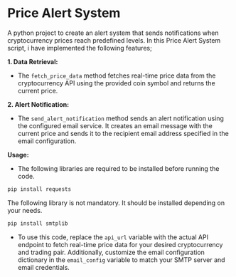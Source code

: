 # Price Alert System

A python project to create an alert system that sends notifications when cryptocurrency prices reach predefined levels.
In this Price Alert System script, i have implemented the following features;

__1. Data Retrieval:__

 - The ```fetch_price_data``` method fetches real-time price data from the cryptocurrency API using the provided coin symbol and returns the current price.
   
__2. Alert Notification:__

 - The ```send_alert_notification``` method sends an alert notification using the configured email service. It creates an email message with the current price and sends it to the recipient email address specified in the email configuration.
   
__Usage:__

 -  The following libraries are required to be installed before running the code.
   ```bash
   pip install requests
   ```

 The following library is not mandatory. It should be installed depending on your needs.
    
   ```bash
   pip install smtplib
   ```
 - To use this code, replace the ```api_url``` variable with the actual API endpoint to fetch real-time price data for your desired cryptocurrency and trading pair. Additionally, customize the email configuration dictionary in the ```email_config``` variable to match your SMTP server and email credentials.
   
